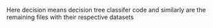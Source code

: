 Here decision means decision tree classifer code and similarly are the remaining files with their respective datasets
